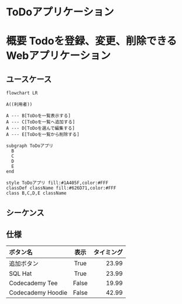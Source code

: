 # ToDoアプリケーション 

# 概要 Todoを登録、変更、削除できるWebアプリケーション

## ユースケース

```mermaid
flowchart LR

A((利用者))

A --- B[ToDoを一覧表示する]
A --- C[ToDoを一覧へ追加する]
A --- D[ToDoを選んで編集する]
A --- E[ToDoを一覧から削除する]

subgraph ToDoアプリ
  B
  C
  D
  E
end

style ToDoアプリ fill:#1A405F,color:#FFF
classDef className fill:#626D71,color:#FFF
class B,C,D,E className
```

## シーケンス

## 仕様
| ボタン名           | 表示     | タイミング |
| :---------------- | :------: | --------: |
| 追加ボタン         |  True    | 23.99     |
| SQL Hat           |   True   | 23.99     |
| Codecademy Tee    |  False   | 19.99     |
| Codecademy Hoodie |  False   | 42.99     |